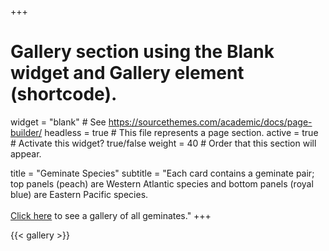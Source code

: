 +++
# Gallery section using the Blank widget and Gallery element (shortcode).
widget = "blank"  # See https://sourcethemes.com/academic/docs/page-builder/
headless = true  # This file represents a page section.
active = true  # Activate this widget? true/false
weight = 40  # Order that this section will appear.

title = "Geminate Species"
subtitle = "Each card contains a geminate pair; top panels (peach) are Western Atlantic species and bottom panels (royal blue) are Eastern Pacific species. <br/> <br/>  [Click here](/geminates/) to see a gallery of all geminates."
+++

{{< gallery >}}

